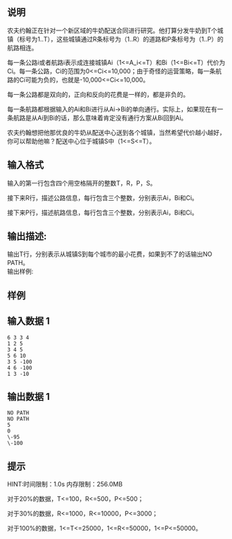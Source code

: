 ## 说明

  

农夫约翰正在针对一个新区域的牛奶配送合同进行研究。他打算分发牛奶到T个城镇（标号为1..T），这些城镇通过R条标号为（1..R）的道路和P条标号为（1..P）的航路相连。

每一条公路i或者航路i表示成连接城镇Ai（1<=A\_i<=T）和Bi（1<=Bi<=T）代价为Ci。每一条公路，Ci的范围为0<=Ci<=10,000；由于奇怪的运营策略，每一条航路的Ci可能为负的，也就是-10,000<=Ci<=10,000。

每一条公路都是双向的，正向和反向的花费是一样的，都是非负的。

每一条航路都根据输入的Ai和Bi进行从Ai\->Bi的单向通行。实际上，如果现在有一条航路是从Ai到Bi的话，那么意味着肯定没有通行方案从Bi回到Ai。

农夫约翰想把他那优良的牛奶从配送中心送到各个城镇，当然希望代价越小越好，你可以帮助他嘛？配送中心位于城镇S中（1<=S<=T）。

## 输入格式

输入的第一行包含四个用空格隔开的整数T，R，P，S。

接下来R行，描述公路信息，每行包含三个整数，分别表示Ai，Bi和Ci。

接下来P行，描述航路信息，每行包含三个整数，分别表示Ai，Bi和Ci。

  
## 输出描述:  
输出T行，分别表示从城镇S到每个城市的最小花费，如果到不了的话输出NO PATH。  
输出样例:  


## 样例

## 输入数据 1

    6 3 3 4  
    1 2 5  
    3 4 5  
    5 6 10  
    3 5 -100  
    4 6 -100  
    1 3 -10


## 输出数据 1

    NO PATH  
    NO PATH  
    5  
    0  
    \-95  
    \-100


## 提示

HINT:时间限制：1.0s 内存限制：256.0MB  

对于20%的数据，T<=100，R<=500，P<=500；

对于30%的数据，R<=1000，R<=10000，P<=3000；

对于100%的数据，1<=T<=25000，1<=R<=50000，1<=P<=50000。